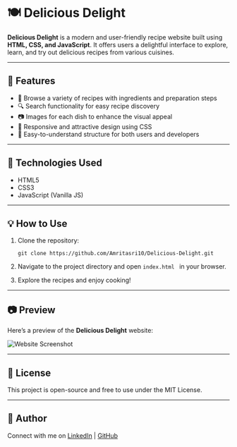 # 🍽️ Delicious Delight

**Delicious Delight** is a modern and user-friendly recipe website built using **HTML, CSS, and JavaScript**. It offers users a delightful interface to explore, learn, and try out delicious recipes from various cuisines.

---

## 🌟 Features

- 🍲 Browse a variety of recipes with ingredients and preparation steps
- 🔍 Search functionality for easy recipe discovery
- 📷 Images for each dish to enhance the visual appeal
- 🎨 Responsive and attractive design using CSS
- 🧠 Easy-to-understand structure for both users and developers

---

## 🚀 Technologies Used

- HTML5
- CSS3
- JavaScript (Vanilla JS)

---

## 💡 How to Use

1.   Clone the repository:
   
     ``` git clone https://github.com/Amritasri10/Delicious-Delight.git  ```
     
3. Navigate to the project directory and open  ```index.html ``` in your browser.

4. Explore the recipes and enjoy cooking!

---

## 📷 Preview

Here’s a preview of the **Delicious Delight** website:

![Website Screenshot](images/screenshot.png)

---

## 📜 License

This project is open-source and free to use under the MIT License.

---

## 🙌 Author

Connect with me on 
[LinkedIn](https://www.linkedin.com/in/amrita-srivastava10/) | [GitHub](https://github.com/Amritasri10)



